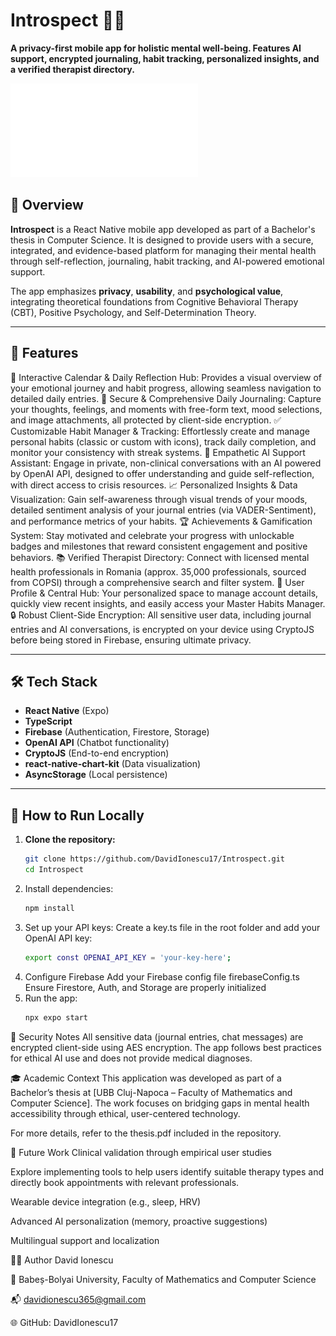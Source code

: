 # Introspect 📱🧠  
**A privacy-first mobile app for holistic mental well-being. Features AI support, encrypted journaling, habit tracking, personalized insights, and a verified therapist directory.**

![App Preview](./assets/images/Overview.pdf)

## 🧩 Overview

**Introspect** is a React Native mobile app developed as part of a Bachelor's thesis in Computer Science. It is designed to provide users with a secure, integrated, and evidence-based platform for managing their mental health through self-reflection, journaling, habit tracking, and AI-powered emotional support.  

The app emphasizes **privacy**, **usability**, and **psychological value**, integrating theoretical foundations from Cognitive Behavioral Therapy (CBT), Positive Psychology, and Self-Determination Theory.

---

## 🚀 Features

📆 Interactive Calendar & Daily Reflection Hub: Provides a visual overview of your emotional journey and habit progress, allowing seamless navigation to detailed daily entries.
📓 Secure & Comprehensive Daily Journaling: Capture your thoughts, feelings, and moments with free-form text, mood selections, and image attachments, all protected by client-side encryption.
✅ Customizable Habit Manager & Tracking: Effortlessly create and manage personal habits (classic or custom with icons), track daily completion, and monitor your consistency with streak systems.
🤖 Empathetic AI Support Assistant: Engage in private, non-clinical conversations with an AI powered by OpenAI API, designed to offer understanding and guide self-reflection, with direct access to crisis resources.
📈 Personalized Insights & Data Visualization: Gain self-awareness through visual trends of your moods, detailed sentiment analysis of your journal entries (via VADER-Sentiment), and performance metrics of your habits.
🏆 Achievements & Gamification System: Stay motivated and celebrate your progress with unlockable badges and milestones that reward consistent engagement and positive behaviors.
📚 Verified Therapist Directory: Connect with licensed mental health professionals in Romania (approx. 35,000 professionals, sourced from COPSI) through a comprehensive search and filter system.
👤 User Profile & Central Hub: Your personalized space to manage account details, quickly view recent insights, and easily access your Master Habits Manager.
🔒 Robust Client-Side Encryption: All sensitive user data, including journal entries and AI conversations, is encrypted on your device using CryptoJS before being stored in Firebase, ensuring ultimate privacy.

---

## 🛠️ Tech Stack

- **React Native** (Expo)
- **TypeScript**
- **Firebase** (Authentication, Firestore, Storage)
- **OpenAI API** (Chatbot functionality)
- **CryptoJS** (End-to-end encryption)
- **react-native-chart-kit** (Data visualization)
- **AsyncStorage** (Local persistence)

---

## 🧪 How to Run Locally

1. **Clone the repository:**
   ```bash
   git clone https://github.com/DavidIonescu17/Introspect.git
   cd Introspect
2. Install dependencies:
   ```bash
   npm install
3. Set up your API keys:
   Create a key.ts file in the root folder and add your OpenAI API key:
    ```bash
   export const OPENAI_API_KEY = 'your-key-here';
4. Configure Firebase
    Add your Firebase config file firebaseConfig.ts
    Ensure Firestore, Auth, and Storage are properly initialized
5. Run the app:
   ```bash
   npx expo start


🧠 Security Notes
All sensitive data (journal entries, chat messages) are encrypted client-side using AES encryption. The app follows best practices for ethical AI use and does not provide medical diagnoses.

🎓 Academic Context
This application was developed as part of a Bachelor’s thesis at [UBB Cluj-Napoca – Faculty of Mathematics and Computer Science]. The work focuses on bridging gaps in mental health accessibility through ethical, user-centered technology.

For more details, refer to the thesis.pdf included in the repository.

📌 Future Work
  Clinical validation through empirical user studies
  
  Explore implementing tools to help users identify suitable therapy types and directly book appointments with relevant professionals.
  
  Wearable device integration (e.g., sleep, HRV)
  
  Advanced AI personalization (memory, proactive suggestions)
  
  Multilingual support and localization


👩‍💻 Author
David Ionescu

🏫 Babeș-Bolyai University, Faculty of Mathematics and Computer Science

📬 davidionescu365@gmail.com

🌐 GitHub: DavidIonescu17
